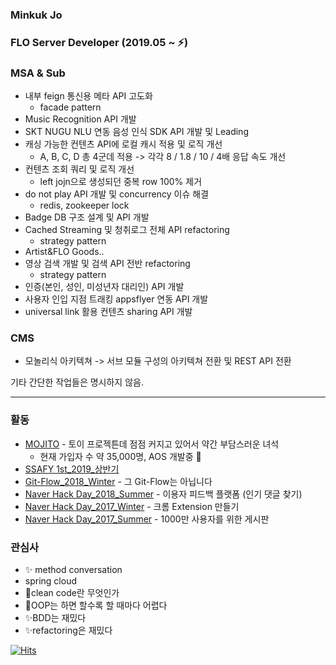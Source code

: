 ### Minkuk Jo

### FLO Server Developer (2019.05 ~ ⚡)
### MSA & Sub
- 내부 feign 통신용 메타 API 고도화
   - facade pattern
- Music Recognition API 개발
- SKT NUGU NLU 연동 음성 인식 SDK API 개발 및 Leading
- 캐싱 가능한 컨텐츠 API에 로컬 캐시 적용 및 로직 개선
   - A, B, C, D 총 4군데 적용 -> 각각 8 / 1.8 / 10 / 4배 응답 속도 개선
- 컨텐츠 조회 쿼리 및 로직 개선
   - left jojn으로 생성되던 중복 row 100% 제거
- do not play API 개발 및 concurrency 이슈 해결
   - redis, zookeeper lock
- Badge DB 구조 설계 및 API 개발
- Cached Streaming 및 청취로그 전체 API refactoring
   - strategy pattern
- Artist&FLO Goods..
- 영상 검색 개발 및 검색 API 전반 refactoring
   - strategy pattern
- 인증(본인, 성인, 미성년자 대리인) API 개발
- 사용자 인입 지점 트래킹 appsflyer 연동 API 개발
- universal link 활용 컨텐츠 sharing API 개발

### CMS
- 모놀리식 아키텍쳐 -> 서브 모듈 구성의 아키텍쳐 전환 및 REST API 전환

기타 간단한 작업들은 명시하지 않음.

---

### 활동
* [MOJITO](https://apps.apple.com/kr/app/%EB%AA%A8%EC%A7%80%EB%98%90-%EB%8D%B0%EC%9D%BC%EB%A6%AC-%EC%9D%B4%EB%AA%A8%EC%A7%80-%EB%8B%A4%EC%9D%B4%EC%96%B4%EB%A6%AC/id1508866668) - 토이 프로젝튼데 점점 커지고 있어서 약간 부담스러운 녀석
    * 현재 가입자 수 약 35,000명, AOS 개발중 🌱
* [SSAFY 1st_2019_상반기](https://www.ssafy.com/ksp/jsp/swp/swpMain.jsp)
* [Git-Flow_2018_Winter](https://github.com/springframework-storage/Public-GitFlow) - 그 Git-Flow는 아닙니다
* [Naver Hack Day_2018_Summer](https://github.com/springframework-storage/HotComments) - 이용자 피드백 플랫폼 (인기 댓글 찾기)
* [Naver Hack Day_2017_Winter](https://github.com/springframework-storage) - 크롬 Extension 만들기
* [Naver Hack Day_2017_Summer](https://github.com/springframework-storage) - 1000만 사용자를 위한 게시판

### 관심사
* ✨  method conversation
* spring cloud
* 🤔clean code란 무엇인가
* 💬OOP는 하면 할수록 할 때마다 어렵다
* ✨BDD는 재밌다
* ✨refactoring은 재밌다

[![Hits](https://hits.seeyoufarm.com/api/count/incr/badge.svg?url=https%3A%2F%2Fgithub.com%2FMinGOODdev&count_bg=%2379C83D&title_bg=%23555555&icon=&icon_color=%23E7E7E7&title=hits&edge_flat=false)](https://hits.seeyoufarm.com)

<!--
**MinGOODdev/MinGOODdev** is a ✨ _special_ ✨ repository because its `README.md` (this file) appears on your GitHub profile.

Here are some ideas to get you started:

- 🔭 I’m currently working on ...
- 🌱 I’m currently learning ...
- 👯 I’m looking to collaborate on ...
- 🤔 I’m looking for help with ...
- 💬 Ask me about ...
- 📫 How to reach me: ...
- 😄 Pronouns: ...
- ⚡ Fun fact: ...
-->
